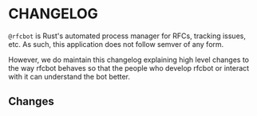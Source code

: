 # CHANGELOG

`@rfcbot` is Rust's automated process manager for RFCs, tracking issues, etc.
As such, this application does not follow semver of any form.

However, we do maintain this changelog explaining high level changes to the way
rfcbot behaves so that the people who develop rfcbot or interact with it can
understand the bot better.

## Changes
